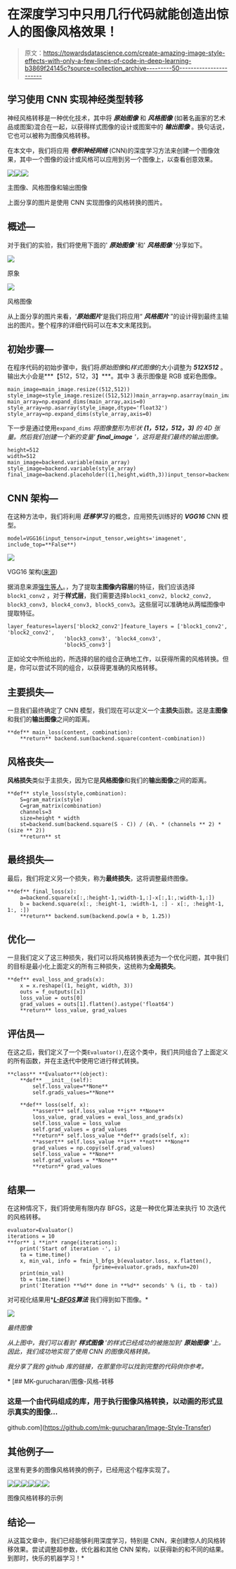 # 在深度学习中只用几行代码就能创造出惊人的图像风格效果！

> 原文：<https://towardsdatascience.com/create-amazing-image-style-effects-with-only-a-few-lines-of-code-in-deep-learning-b3869f24145c?source=collection_archive---------50----------------------->

## 学习使用 CNN 实现神经类型转移

神经风格转移是一种优化技术，其中将 ***原始图像*** 和 ***风格图像*** (如著名画家的艺术品或图案)混合在一起，以获得样式图像的设计或图案中的 ***输出图像*** 。换句话说，它也可以被称为图像风格转移。

在本文中，我们将应用 ***卷积神经网络*** (CNN)的深度学习方法来创建一个图像效果，其中一个图像的设计或风格可以应用到另一个图像上，以查看创意效果。

![](img/7ed05f1cbbb616d6a099200638e7cf27.png)![](img/96366d35bd2365eca0756a870bd6f55c.png)![](img/c26d799a6e311bc483ba40cda5d6a63a.png)

主图像、风格图像和输出图像

上面分享的图片是使用 CNN 实现图像的风格转换的图片。

## 概述—

对于我们的实验，我们将使用下面的' ***原始图像*** '和' ***风格图像*** '分享如下。

![](img/7f8800f4afd489317ab5abe53444aabd.png)

原象

![](img/6bf21e84d3ac1981d49a2c38264a425a.png)

风格图像

从上面分享的图片来看，‘***原始图片***’是我们将应用“ ***风格图片*** ”的设计得到最终主输出的图片。整个程序的详细代码可以在本文末尾找到。

## 初始步骤—

在程序代码的初始步骤中，我们将*原始图像*和*样式图像*的大小调整为 ***512X512*** 。输出大小会是***【512，512，3】***。其中 3 表示图像是 RGB 或彩色图像。

```
main_image=main_image.resize((512,512))
style_image=style_image.resize((512,512))main_array=np.asarray(main_image,dtype='float32')
main_array=np.expand_dims(main_array,axis=0)
style_array=np.asarray(style_image,dtype='float32')
style_array=np.expand_dims(style_array,axis=0)
```

下一步是通过使用`expand_dims` *将图像整形为形状 ***(1，512，512，3)*** 的 4D 张量。然后我们创建一个新的变量' ***final_image*** '，这将是我们最终的输出图像。*

```
height=512
width=512
main_image=backend.variable(main_array)
style_image=backend.variable(style_array)
final_image=backend.placeholder((1,height,width,3))input_tensor=backend.concatenate([main_image,style_image,final_image],axis=0)
```

## CNN 架构—

在这种方法中，我们将利用 ***迁移学习*** 的概念，应用预先训练好的 ***VGG16*** CNN 模型。

```
model=VGG16(input_tensor=input_tensor,weights='imagenet', include_top=**False**)
```

![](img/0e9efbe9ae411bcf868f4a2a15b4545d.png)

VGG16 架构([来源](/step-by-step-vgg16-implementation-in-keras-for-beginners-a833c686ae6c))

据消息来源[强生等人](https://arxiv.org/abs/1603.08155)。，为了提取**主图像内容层**的特征，我们应该选择`block1_conv2` ，对于**样式层**，我们需要选择`block1_conv2, block2_conv2, block3_conv3, block4_conv3, block5_conv3`。这些层可以准确地从两幅图像中提取特征。

```
layer_features=layers['block2_conv2']feature_layers = ['block1_conv2', 'block2_conv2',
                  'block3_conv3', 'block4_conv3',
                  'block5_conv3']
```

正如论文中所给出的，所选择的层的组合正确地工作，以获得所需的风格转换。但是，你可以尝试不同的组合，以获得更准确的风格转移。

## 主要损失—

一旦我们最终确定了 CNN 模型，我们现在可以定义一个**主损失**函数。这是**主图像**和我们的**输出图像**之间的距离。

```
**def** main_loss(content, combination):     
    **return** backend.sum(backend.square(content-combination))
```

## 风格丧失—

**风格损失**类似于主损失，因为它是**风格图像**和我们的**输出图像**之间的距离。

```
**def** style_loss(style,combination):
    S=gram_matrix(style)
    C=gram_matrix(combination)
    channels=3
    size=height * width
    st=backend.sum(backend.square(S - C)) / (4\. * (channels ** 2) * (size ** 2))
    **return** st
```

## 最终损失—

最后，我们将定义另一个损失，称为**最终损失**，这将调整最终图像。

```
**def** final_loss(x):
    a=backend.square(x[:,:height-1,:width-1,:]-x[:,1:,:width-1,:])
    b = backend.square(x[:, :height-1, :width-1, :] - x[:, :height-1, 1:, :])
    **return** backend.sum(backend.pow(a + b, 1.25))
```

## 优化—

一旦我们定义了这三种损失，我们可以将风格转换表述为一个优化问题，其中我们的目标是最小化上面定义的所有三种损失，这统称为**全局损失**。

```
**def** eval_loss_and_grads(x):     
    x = x.reshape((1, height, width, 3))     
    outs = f_outputs([x])     
    loss_value = outs[0]     
    grad_values = outs[1].flatten().astype('float64')     
    **return** loss_value, grad_values
```

## 评估员—

在这之后，我们定义了一个类`Evaluator()`,在这个类中，我们共同组合了上面定义的所有函数，并在主迭代中使用它进行样式转换。

```
**class** **Evaluator**(object):
    **def** __init__(self):
        self.loss_value=**None**
        self.grads_values=**None**

    **def** loss(self, x):
        **assert** self.loss_value **is** **None**
        loss_value, grad_values = eval_loss_and_grads(x)
        self.loss_value = loss_value
        self.grad_values = grad_values
        **return** self.loss_value **def** grads(self, x):
        **assert** self.loss_value **is** **not** **None**
        grad_values = np.copy(self.grad_values)
        self.loss_value = **None**
        self.grad_values = **None**
        **return** grad_values
```

## 结果—

在这种情况下，我们将使用有限内存 BFGS，这是一种优化算法来执行 10 次迭代的风格转移。

```
evaluator=Evaluator()
iterations = 10
**for** i **in** range(iterations):
    print('Start of iteration -', i)
    ta = time.time()
    x, min_val, info = fmin_l_bfgs_b(evaluator.loss, x.flatten(),
                           fprime=evaluator.grads, maxfun=20)
    print(min_val)
    tb = time.time()
    print('Iteration **%d** done in **%d** seconds' % (i, tb - ta))
```

对可视化结果用*[***L-BFGS***](https://en.wikipedia.org/wiki/Limited-memory_BFGS)***算法*** 我们得到如下图像。*

*![](img/5b4b386f032ab5f8a7a8ced56780b9c2.png)*

*最终图像*

*从上图中，我们可以看到' ***样式图像*** '的样式已经成功的被施加到' ***原始图像*** '上。因此，我们成功地实现了使用 CNN 的图像风格转换。*

*我分享了我的 github 库的链接，在那里你可以找到完整的代码供你参考。*

*[](https://github.com/mk-gurucharan/Image-Style-Transfer) [## MK-gurucharan/图像-风格-转移

### 这是一个由代码组成的库，用于执行图像风格转换，以动画的形式显示真实的图像…

github.com](https://github.com/mk-gurucharan/Image-Style-Transfer) 

## 其他例子—

这里有更多的图像风格转换的例子，已经用这个程序实现了。

![](img/d2bd034a846c98e90665228b485b9f88.png)![](img/b18ffe0f0e5b0b0a61f07dafb79c5262.png)![](img/ea24630b9df54eff0f17f6455fac1502.png)![](img/b762cf81429022c2f80566ea4d0cd913.png)![](img/e057f96a8b5dfaff4f4b222ab93a8b81.png)![](img/1f86ff7178205a3a3253fc6966719b89.png)

图像风格转移的示例

## 结论—

从这篇文章中，我们已经能够利用深度学习，特别是 CNN，来创建惊人的风格转移效果。尝试调整超参数，优化器和其他 CNN 架构，以获得新的和不同的结果。到那时，快乐的机器学习！*